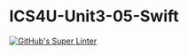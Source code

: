 # ICS4U-Unit3-05-Swift
[![GitHub's Super Linter](https://github.com/Jenoe-Balote/ICS4U-Unit3-05-Swift/workflows/GitHub's%20Super%20Linter/badge.svg)](https://github.com/Jenoe-Balote/ICS4U-Unit3-05-Swift/actions)
